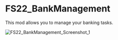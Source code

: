 # FS22_BankManagement
This mod allows you to manage your banking tasks.

![FS22_BankManagement_Screenshot_1](https://user-images.githubusercontent.com/52820390/151248589-4bbf9b45-2d84-4764-b51b-29a79bbf7d06.png)

